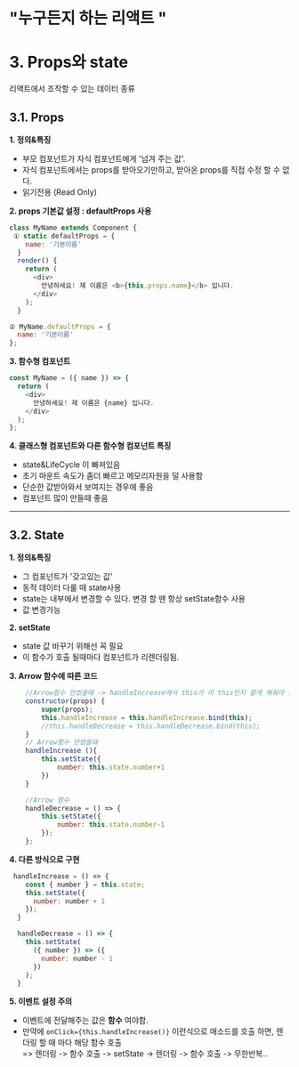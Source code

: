 # "누구든지 하는 리액트 "

# 3. Props와 state 
 리액트에서 조작할 수 있는 데이터 종류

## 3.1. Props 
 **1. 정의&특징**
- 부모 컴포넌트가 자식 컴포넌트에게 '넘겨 주는 값'.
- 자식 컴포넌트에서는 props를 받아오기만하고, 받아온 props를 직접 수정 할 수 없다.
- 읽기전용 (Read Only)

**2. props 기본값 설정 : defaultProps 사용**
```javascript
class MyName extends Component {
 ① static defaultProps = {
    name: '기본이름'
  }
  render() {
    return (
      <div>
        안녕하세요! 제 이름은 <b>{this.props.name}</b> 입니다.
      </div>
    );
  }

② MyName.defaultProps = {
  name: '기본이름'
};
```

**3. 함수형 컴포넌트**
```javascript
const MyName = ({ name }) => {
  return (
    <div>
      안녕하세요! 제 이름은 {name} 입니다.
    </div>
  );
};
```

**4. 클래스형 컴포넌트와 다른 함수형 컴포넌트 특징**
- state&LifeCycle 이 빠져있음
- 초기 마운트 속도가 좀더 빠르고 메모리자원을 덜 사용함
- 단순한 값받아와서 보여지는 경우에 좋음
- 컴포넌트 많이 만들때 좋음

---

## 3.2. State
**1. 정의&특징**
- 그 컴포넌트가 '갖고있는 값'
- 동적 데이터 다룰 때 state사용
- state는 내부에서 변경할 수 있다. 변경 할 땐 항상 setState함수 사용
- 값 변경가능

**2. setState**
- state 값 바꾸기 위해선 꼭 필요
- 이 함수가 호출 될때마다 컴포넌트가 리렌더링됨.

**3. Arrow 함수에 따른 코드**
```javascript
    //Arrow함수 안썼을때 -> handleIncrease에서 this가 이 this인지 알게 해줘야 됨
    constructor(props) {
        super(props);
        this.handleIncrease = this.handleIncrease.bind(this);
        //this.handleDecrease = this.handleDecrease.bind(this);
    }
    // Arrow함수 안썼을때
    handleIncrease (){
        this.setState({
            number: this.state.number+1
        })
    }

    //Arrow 함수
    handleDecrease = () => {
        this.setState({
            number: this.state.number-1
        });
    };

```
**4. 다른 방식으로 구현**
```javascript
 handleIncrease = () => {
    const { number } = this.state;
    this.setState({
      number: number + 1
    });
  }

  handleDecrease = () => {
    this.setState(
      ({ number }) => ({
        number: number - 1
      })
    );
  }
```
**5. 이벤트 설정 주의**
 - 이벤트에 전달해주는 값은 **함수** 여야함.
 - 만약에 `onClick={this.handleIncrease()}` 이런식으로 매소드를 호출 하면, 렌더링 할 때 마다 해당 함수 호출<br>
   => 렌더링 -> 함수 호출 -> setState -> 렌더링 -> 함수 호출 -> 무한반복..

